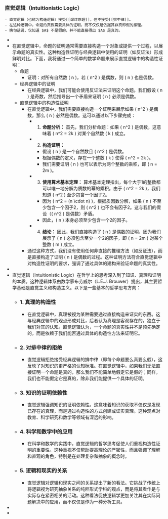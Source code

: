 ### 直觉逻辑（Intuitionistic Logic）
	- 直觉逻辑（也称为构造逻辑）接受[[爆炸原理]]，但不接受[[排中律]]。
	- 在这种逻辑中，命题的真假需要具体的证明，而不仅仅是依据其非真即假的推理。
	- 换句话说，仅知道 $A$ 不是假的，并不能直接得出 $A$ 是真的。
-
- 在直觉逻辑中，命题的证明通常需要直接构造一个对象或提供一个过程，以展示命题的真实性。这种构造性证明与经典逻辑中使用的证明（如反证法）形成鲜明对比。下面，我将通过一个简单的数学命题来展示直觉逻辑中的构造性证明：
	- 命题
		- 证明：对所有自然数 \( n \)，若 \( n^2 \) 是偶数，则 \( n \) 也是偶数。
	- 经典逻辑中的证明
		- 在经典逻辑中，我们可能会使用反证法来证明这个命题。我们假设 \( n \) 是奇数，然后推导出一个矛盾来证明 \( n \) 必须是偶数。
	- 直觉逻辑中的构造性证明
		- 在直觉逻辑中，我们需要直接构造一个证明来展示如果 \( n^2 \) 是偶数，那么 \( n \) 必然是偶数。这可以通过以下步骤完成：
			- 1. **命题分析：** 首先，我们分析命题：如果 \( n^2 \) 是偶数，这意味着 \( n^2 = 2k \) 对某个自然数 \( k \) 成立。
			- 2. **构造证明：**
				- 假设 \( n \) 是一个自然数且 \( n^2 \) 是偶数。
				- 根据偶数的定义，存在一个整数 \( k \) 使得 \( n^2 = 2k \)。
				- 我们需要证明 \( n \) 也可以表示为两个整数的乘积，即 \( n = 2m \)。
			- 3. **使用算术基本定理：** 算术基本定理指出，每个大于1的整数都可以唯一地分解为质数的幂的乘积。由于 \( n^2 = 2k \)，我们知道 \( n^2 \) 至少包含一个因子2。
				- 因为 \( n^2 = (n \cdot n) \)，根据质因数分解，如果 \( n \) 不至少包含一个因子2，则 \( n^2 \) 也不会有因子2。这与我们的假设（\( n^2 \) 是偶数）矛盾。
				- 因此，\( n \) 本身必须至少包含一个2的因子。
			- 4. **结论：** 因此，我们直接构造了 \( n \) 是偶数的证明，因为我们展示了 \( n \) 必须包含至少一个2的因子，即 \( n = 2m \) 对某个整数 \( m \) 成立。
		- 通过这种方式，我们没有使用任何非直接的推理方法（如反证法），而是直接构造了证明 \( n \) 是偶数的过程。这种证明方法符合直觉逻辑中对构造性证明的要求，强调了通过具体的建构来验证命题的真实性。
-
- 直觉逻辑（Intuitionistic Logic）在哲学上的思考深入到了知识、真理和证明的本质。这种逻辑体系由数学家布劳威尔（L.E.J. Brouwer）提出，其主要哲学基础是直觉主义和构造主义。以下是一些基本的哲学思考方向：
	- ### 1. **真理的构造性**
		- 在直觉逻辑中，真理被视为某种需要通过直接构造来证实的东西。这与经典逻辑中的观点形成对比，后者认为真理是客观存在的，独立于我们对其的认知。直觉逻辑认为，一个命题的真实性并不是预先确定的，而是依赖于我们能否通过具体的构造性方法来证明它。
	- ### 2. **对排中律的拒绝**
		- 直觉逻辑拒绝接受经典逻辑的排中律（即每个命题要么真要么假），这反映了对知识的更严格的认知标准。在直觉逻辑中，如果我们无法直接证明一个命题是真的，那么我们不能简单地假定它是假的；同样，我们也不能假定它是真的，除非我们能提供一个具体的证明。
	- ### 3. **知识的证明依赖性**
		- 直觉逻辑强调知识的证明依赖性。这意味着知识的获取不仅仅是发现已存在的真理，而是通过构造性的方式创建或证实真理。这种观点对教育、科学研究和数学等领域有深远的影响。
	- ### 4. **科学和数学中的应用**
		- 在科学和数学的实践中，直觉逻辑的哲学思考促使人们重视构造性证明的重要性。这种重视不仅帮助提高理论的严密性，而且强调了理解和直观的角色，特别是在处理复杂和抽象的概念时。
	- ### 5. **逻辑和现实的关系**
		- 直觉逻辑对逻辑和现实之间的关系提出了新的看法。它挑战了传统上将逻辑视为研究抽象关系的纯粹形式学科的观点，而是将其看作是与实际存在紧密相关的活动。这种看法促使逻辑学更加关注其在实际问题解决中的应用，而不仅仅是作为一种分析工具。
-
-